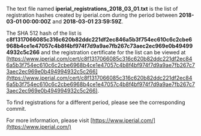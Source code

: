 The text file named **iperial_registrations_2018_03_01.txt** is the list of registration hashes created by iperial.com during the period between **2018-03-01 00:00:00Z** and **2018-03-01 23:59:59Z**.

The SHA 512 hash of the list is **c8f1317066085c316c620b82ddc221df2ec846a5b3f754ec610c6c2cbe6968b4ce1e47057c4b8f4bf974f7d9a9ae7fb267c73aec2ec969e0b494994932c5c266** and the registration certificate for the list can be viewed at [https://www.iperial.com/cert/c8f1317066085c316c620b82ddc221df2ec846a5b3f754ec610c6c2cbe6968b4ce1e47057c4b8f4bf974f7d9a9ae7fb267c73aec2ec969e0b494994932c5c266](https://www.iperial.com/cert/c8f1317066085c316c620b82ddc221df2ec846a5b3f754ec610c6c2cbe6968b4ce1e47057c4b8f4bf974f7d9a9ae7fb267c73aec2ec969e0b494994932c5c266).

To find registrations for a different period, please see the corresponding commit.

For more information, please visit [https://www.iperial.com/](https://www.iperial.com/)

